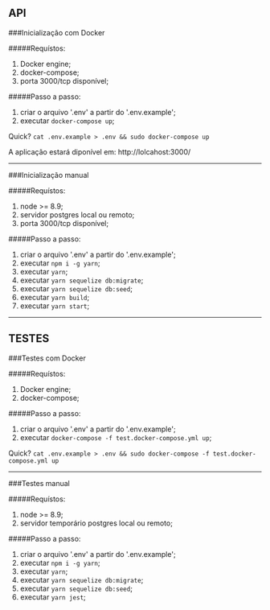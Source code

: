 ## API

###Inicialização com Docker

#####Requístos:
1. Docker engine;
2. docker-compose;
3. porta 3000/tcp disponível;

#####Passo a passo:
1. criar o arquivo '.env' a partir do '.env.example';
2. executar `docker-compose up`;

Quick? `cat .env.example > .env && sudo docker-compose up`

A aplicação estará diponível em: http://lolcahost:3000/

---

###Inicialização manual

#####Requístos:

1. node >= 8.9;
2. servidor postgres local ou remoto;
3. porta 3000/tcp disponível;

#####Passo a passo:

1. criar o arquivo '.env' a partir do '.env.example';
2. executar `npm i -g yarn`;
3. executar `yarn`;
4. executar `yarn sequelize db:migrate`;
5. executar `yarn sequelize db:seed`;
6. executar `yarn build`;
7. executar `yarn start`;

___

## TESTES

###Testes com Docker

#####Requístos:

1. Docker engine;
2. docker-compose;

#####Passo a passo:

1. criar o arquivo '.env' a partir do '.env.example';
2. executar `docker-compose -f test.docker-compose.yml up`;

Quick? `cat .env.example > .env && sudo docker-compose -f test.docker-compose.yml up`

---

###Testes manual

#####Requístos:

1. node >= 8.9;
2. servidor temporário postgres local ou remoto;

#####Passo a passo:

1. criar o arquivo '.env' a partir do '.env.example';
2. executar `npm i -g yarn`;
3. executar `yarn`;
4. executar `yarn sequelize db:migrate`;
5. executar `yarn sequelize db:seed`;
6. executar `yarn jest`;
